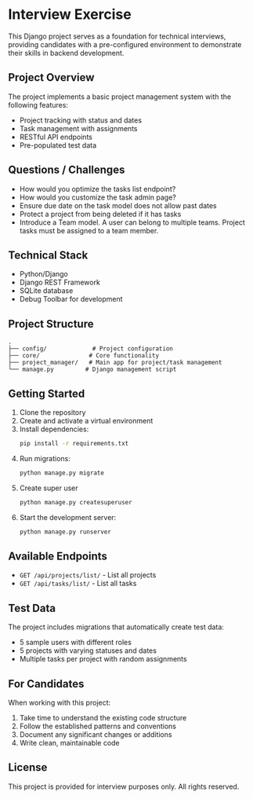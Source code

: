 # Interview Exercise

This Django project serves as a foundation for technical interviews, providing candidates with a pre-configured environment to demonstrate their skills in backend development.

## Project Overview

The project implements a basic project management system with the following features:

- Project tracking with status and dates
- Task management with assignments
- RESTful API endpoints
- Pre-populated test data

## Questions / Challenges

- How would you optimize the tasks list endpoint?
- How would you customize the task admin page?
- Ensure due date on the task model does not allow past dates
- Protect a project from being deleted if it has tasks
- Introduce a Team model. A user can belong to multiple teams. Project tasks must be assigned to a team member.

## Technical Stack

- Python/Django
- Django REST Framework
- SQLite database
- Debug Toolbar for development

## Project Structure

```
.
├── config/             # Project configuration
├── core/              # Core functionality
├── project_manager/   # Main app for project/task management
└── manage.py         # Django management script
```

## Getting Started

1. Clone the repository
2. Create and activate a virtual environment
3. Install dependencies:
   ```bash
   pip install -r requirements.txt
   ```
4. Run migrations:
   ```bash
   python manage.py migrate
   ```
5. Create super user
   ```bash
   python manage.py createsuperuser
   ```
6. Start the development server:
   ```bash
   python manage.py runserver
   ```

## Available Endpoints

- `GET /api/projects/list/` - List all projects
- `GET /api/tasks/list/` - List all tasks

## Test Data

The project includes migrations that automatically create test data:

- 5 sample users with different roles
- 5 projects with varying statuses and dates
- Multiple tasks per project with random assignments

## For Candidates

When working with this project:

1. Take time to understand the existing code structure
2. Follow the established patterns and conventions
3. Document any significant changes or additions
4. Write clean, maintainable code

## License

This project is provided for interview purposes only. All rights reserved.
